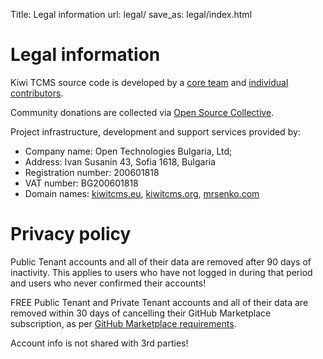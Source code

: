 Title: Legal information
url: legal/
save_as: legal/index.html

Legal information
=================

Kiwi TCMS source code is developed by a
[core team]({filename}team.html) and
[individual contributors](https://github.com/kiwitcms/Kiwi/graphs/contributors).

Community donations are collected via
[Open Source Collective](https://opencollective.com/kiwitcms).

Project infrastructure, development and support services provided by:

* Company name: Open Technologies Bulgaria, Ltd;
* Address: Ivan Susanin 43, Sofia 1618, Bulgaria
* Registration number: 200601818
* VAT number: BG200601818
* Domain names: [kiwitcms.eu](http://kiwitcms.eu),
                [kiwitcms.org](http://kiwitcms.org),
                [mrsenko.com](http://mrsenko.com/legal/)


Privacy policy
==============

Public Tenant accounts and all of their data are removed after 90 days of
inactivity. This applies to users who have not logged in during that period
and users who never confirmed their accounts!

FREE Public Tenant and Private Tenant accounts and all of their data
are removed within 30 days of cancelling their GitHub Marketplace subscription,
as per
[GitHub Marketplace requirements](https://developer.github.com/marketplace/integrating-with-the-github-marketplace-api/cancelling-plans/).


Account info is not shared with 3rd parties!
